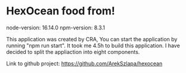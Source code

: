 # HexOcean food from!

node-version: 16.14.0
npm-version: 8.3.1

This application was created by CRA, You can start the application by running "npm run start".
It took me 4.5h to build this application.
I have decided to split the appliaction into eight components.

Link to github project: https://github.com/ArekSzlapa/hexocean
